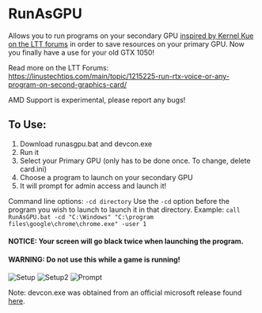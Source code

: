 # RunAsGPU
Allows you to run programs on your secondary GPU [inspired by Kernel Kue on the LTT forums](https://linustechtips.com/main/topic/940423-setting-2nd-gpu-as-power-saving-in-graphics-settings-on-windows-10/) in order to save resources on your primary GPU. Now you finally have a use for your old GTX 1050!

Read more on the LTT Forums: https://linustechtips.com/main/topic/1215225-run-rtx-voice-or-any-program-on-second-graphics-card/

AMD Support is experimental, please report any bugs!

## To Use:
1. Download runasgpu.bat and devcon.exe
2. Run it
3. Select your Primary GPU (only has to be done once. To change, delete card.ini)
4. Choose a program to launch on your secondary GPU
5. It will prompt for admin access and launch it!

Command line options:
`-cd directory`
Use the `-cd` option before the program you wish to launch to launch it in that directory.
Example: `call RunAsGPU.bat -cd "C:\Windows" "C:\program files\google\chrome\chrome.exe" -user 1`

#### NOTICE: Your screen will go black twice when launching the program.
#### WARNING: Do not use this while a game is running!

![Setup](https://i.imgur.com/M14r6yW.png)
![Setup2](https://i.imgur.com/ywxtSTN.png)
![Prompt](https://i.imgur.com/y6U0AvM.png)

Note: devcon.exe was obtained from an official microsoft release found [here](https://superuser.com/questions/1002950/quick-method-to-install-devcon-exe).
